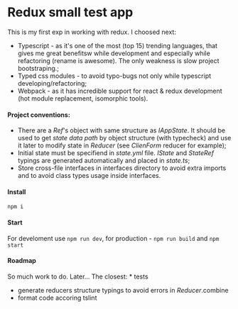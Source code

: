 # Redux small test app

This is my first exp in working with redux. I choosed next:

* Typescript - as it's one of the most (top 15) trending languages, that gives me great benefitsw while development and especially while refactoring (rename is awesome). The only weakness is slow project bootstraping.;
* Typed css modules - to avoid typo-bugs not only while typescript developing/refactoring;
* Webpack - as it has incredible support for react & redux development (hot module replacement, isomorphic tools).

#### Project conventions:
* There are a _Ref_'s object with same structure as _IAppState_. It should be used to get _state data path_ by object structure (with typecheck) and use it later to modify state in _Reducer_ (see _ClienForm_ reducer for example);
* Initial state must be specifiend in _state.yml_ file. _IState_ and _StateRef_ typings are generated automatically and placed in _state.ts_;
* Store cross-file interfaces in interfaces directory to avoid extra imports and to avoid class types usage inside interfaces.

#### Install
`npm i`

#### Start
For develoment use `npm run dev`, for production - `npm run build` and `npm start`

#### Roadmap
So much work to do. Later... The closest: * tests
* generate reducers structure typings to avoid errors in _Reducer_.combine
* format code accoring tslint
